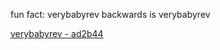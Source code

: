 fun fact: verybabyrev backwards is verybabyrev

[verybabyrev - ad2b44](https://files-ctf.rars.win/challenge-files/52/ad2b443030c035d29e900d64e61b8520/verybabyrev)
